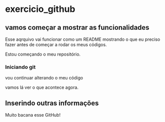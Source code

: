 # exercicio_github

## vamos começar a mostrar as funcionalidades

Esse aqrquivo vai funcionar como um README mostrando o que eu preciso fazer antes de começar a rodar os meus códigos.

Estou começando o meu repositório.


### Iniciando git

vou continuar alterando o meu código

vamos lá ver o que acontece agora. 


## Inserindo outras informações 

Muito bacana esse GitHub!




